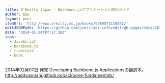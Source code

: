 ```yaml
---
title: O'Reilly Japan - Backbone.jsアプリケーション開発ガイド
author: azu
layout: post
itemUrl: 'http://www.oreilly.co.jp/books/9784873116587/'
editJSONPath: 'https://github.com/jser/jser.info/edit/gh-pages/data/2014/01/index.json'
date: '2014-01-24T07:17:26Z'
tags:
  - JavaScript
  - backbone.js
  - translate
  - book
---
```

2014年02月07日 発売
Developing Backbone.js Applicationsの翻訳本。
http://addyosmani.github.io/backbone-fundamentals/
